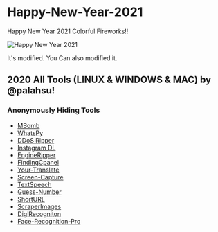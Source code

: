 # Happy-New-Year-2021
Happy New Year 2021 Colorful Fireworks!!

![Happy New Year 2021](https://user-images.githubusercontent.com/49250151/103404711-d2d3f200-4b7e-11eb-8cdb-75c78db50255.gif)


It's modified. You Can also modified it.

## 2020 All Tools (LINUX & WINDOWS & MAC) by @palahsu!

### Anonymously Hiding Tools
- [MBomb](https://github.com/palahsu/MBomb)
- [WhatsPy](https://github.com/palahsu/WhatsPy)
- [DDoS Ripper](https://github.com/palahsu/DDoS-Ripper)
- [Instagram DL](https://github.com/palahsu/instagram-dl)
- [EngineRipper](https://github.com/palahsu/EngineRipper)
- [FindingCpanel](https://github.com/palahsu/Finding-cPaneladminofWebsite)
- [Your-Translate](https://github.com/palahsu/Your-Translate)
- [Screen-Capture](https://github.com/palahsu/Screen-Capture)
- [TextSpeech](https://github.com/palahsu/textspeech)
- [Guess-Number](https://github.com/palahsu/Guess-Number)
- [ShortURL](https://github.com/palahsu/shortURL)
- [ScraperImages](https://github.com/palahsu/ScraperImages)
- [DigiRecogniton](https://github.com/palahsu/DigiRecognition)
- [Face-Recognition-Pro](https://github.com/palahsu/Face-Recognition-Pro)
